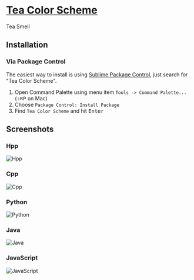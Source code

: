 # [Tea Color Scheme](https://packagecontrol.io/packages/Tea%20Color%20Scheme)

Tea Smell

## Installation

### Via Package Control

The easiest way to install is using [Sublime Package Control](https://packagecontrol.io/installation), just search for "Tea Color Scheme".

1. Open Command Palette using menu item `Tools -> Command Palette...` (<kbd>⇧</kbd><kbd>⌘</kbd><kbd>P</kbd> on Mac)
2. Choose `Package Control: Install Package`
3. Find `Tea Color Scheme` and hit <kbd>Enter</kbd>

## Screenshots

### Hpp

![Hpp](https://raw.githubusercontent.com/watergear/sublime-tea-color-scheme/master/screenshots/hpp.png)

### Cpp

![Cpp](https://raw.githubusercontent.com/watergear/sublime-tea-color-scheme/master/screenshots/cpp.png)

### Python

![Python](https://raw.githubusercontent.com/watergear/sublime-tea-color-scheme/master/screenshots/python.png)

### Java

![Java](https://raw.githubusercontent.com/watergear/sublime-tea-color-scheme/master/screenshots/java.png)

### JavaScript

![JavaScript](https://raw.githubusercontent.com/watergear/sublime-tea-color-scheme/master/screenshots/javascript.png)
